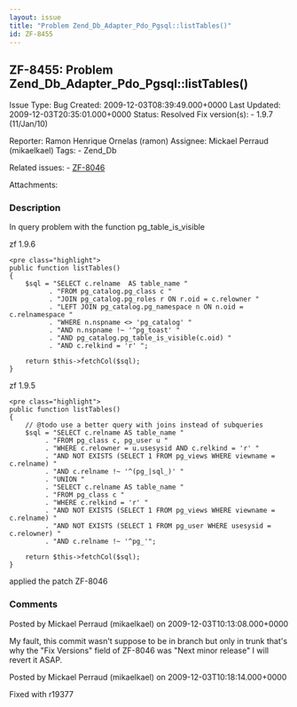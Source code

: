 ```yaml
---
layout: issue
title: "Problem Zend_Db_Adapter_Pdo_Pgsql::listTables()"
id: ZF-8455
---
```


ZF-8455: Problem Zend\_Db\_Adapter\_Pdo\_Pgsql::listTables()
------------------------------------------------------------

 Issue Type: Bug Created: 2009-12-03T08:39:49.000+0000 Last Updated: 2009-12-03T20:35:01.000+0000 Status: Resolved Fix version(s): - 1.9.7 (11/Jan/10)
 
 Reporter:  Ramon Henrique Ornelas (ramon)  Assignee:  Mickael Perraud (mikaelkael)  Tags: - Zend\_Db
 
 Related issues: - [ZF-8046](/issues/browse/ZF-8046)
 
 Attachments: 
### Description

In query problem with the function pg\_table\_is\_visible

zf 1.9.6

 
    <pre class="highlight">
    public function listTables()
    {
        $sql = "SELECT c.relname  AS table_name "
              . "FROM pg_catalog.pg_class c "
              . "JOIN pg_catalog.pg_roles r ON r.oid = c.relowner "
              . "LEFT JOIN pg_catalog.pg_namespace n ON n.oid = c.relnamespace "
              . "WHERE n.nspname <> 'pg_catalog' "
              . "AND n.nspname !~ '^pg_toast' "
              . "AND pg_catalog.pg_table_is_visible(c.oid) "
              . "AND c.relkind = 'r' ";
    
        return $this->fetchCol($sql);
    }


zf 1.9.5

 
    <pre class="highlight">
    public function listTables()
    {
        // @todo use a better query with joins instead of subqueries
        $sql = "SELECT c.relname AS table_name "
             . "FROM pg_class c, pg_user u "
             . "WHERE c.relowner = u.usesysid AND c.relkind = 'r' "
             . "AND NOT EXISTS (SELECT 1 FROM pg_views WHERE viewname = c.relname) "
             . "AND c.relname !~ '^(pg_|sql_)' "
             . "UNION "
             . "SELECT c.relname AS table_name "
             . "FROM pg_class c "
             . "WHERE c.relkind = 'r' "
             . "AND NOT EXISTS (SELECT 1 FROM pg_views WHERE viewname = c.relname) "
             . "AND NOT EXISTS (SELECT 1 FROM pg_user WHERE usesysid = c.relowner) "
             . "AND c.relname !~ '^pg_'";
    
        return $this->fetchCol($sql);
    }


applied the patch ZF-8046

 

 

### Comments

Posted by Mickael Perraud (mikaelkael) on 2009-12-03T10:13:08.000+0000

My fault, this commit wasn't suppose to be in branch but only in trunk that's why the "Fix Versions" field of ZF-8046 was "Next minor release" I will revert it ASAP.

 

 

Posted by Mickael Perraud (mikaelkael) on 2009-12-03T10:18:14.000+0000

Fixed with r19377

 

 